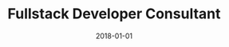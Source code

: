 ---
title: "Fullstack Developer Consultant"
company: "DBA Guide"
date: 2018-01-01
highlights: [
  'Debug entire stack to identify performance bottlenecks.',
  'Performance and Lighthouse Score improvements.',
  'Accessibility (WCAG standard) improvements.',
]
skills: ['Performance', 'WCAG', 'Accessibility', 'Lighthouse', 'JavaScript', 'Umbraco']
website: 'https://guide.dba.dk'
---